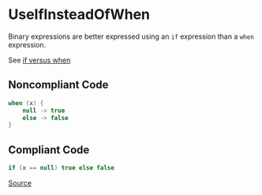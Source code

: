 # UseIfInsteadOfWhen

Binary expressions are better expressed using an `if` expression than a `when` expression.

See [if versus when](https://kotlinlang.org/docs/coding-conventions.html#if-versus-when)

## Noncompliant Code

```kotlin
when (x) {
    null -> true
    else -> false
}
```
## Compliant Code

```kotlin
if (x == null) true else false
```

[Source](https://detekt.github.io/detekt/style.html#useifinsteadofwhen)

